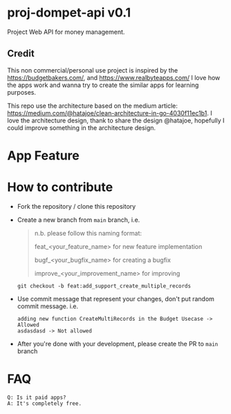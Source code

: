 # proj-dompet-api v0.1
Project Web API for money management.

## Credit

This non commercial/personal use project is inspired by the https://budgetbakers.com/, and https://www.realbyteapps.com/ 
I love how the apps work and wanna try to create the similar apps for learning purposes. 

This repo use the architecture based on the medium article: https://medium.com/@hatajoe/clean-architecture-in-go-4030f11ec1b1. 
I love the architecture design, thank to share the design @hatajoe, hopefully I could improve something in the architecture design.

# App Feature

# How to contribute

- Fork the repository / clone this repository
- Create a new branch from `main` branch, i.e.
    > n.b. please follow this naming format:
    >
    > feat_<your_feature_name> for new feature implementation
    >
    > bugf_<your_bugfix_name> for creating a bugfix
    >
    > improve_<your_improvement_name> for improving 

    ```
    git checkout -b feat:add_support_create_multiple_records
    ```
- Use commit message that represent your changes, don't put random commit message. i.e.
    ```
    adding new function CreateMultiRecords in the Budget Usecase -> Allowed
    asdasdasd -> Not allowed
    ```
- After you're done with your development, please create the PR to `main` branch

# FAQ

```
Q: Is it paid apps?
A: It's completely free.
```